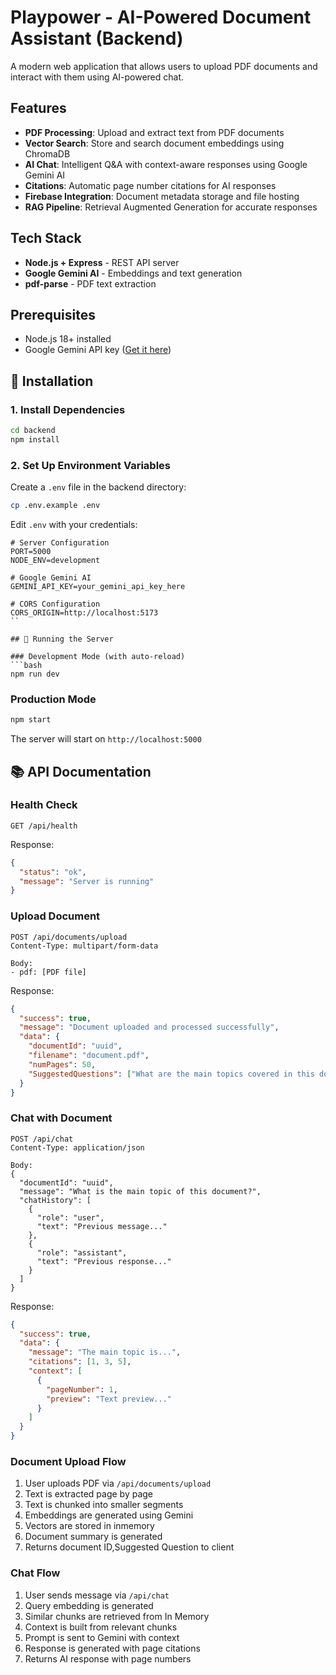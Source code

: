 # Playpower - AI-Powered Document Assistant (Backend)

A modern web application that allows users to upload PDF documents and interact with them using AI-powered chat.


## Features

- **PDF Processing**: Upload and extract text from PDF documents
- **Vector Search**: Store and search document embeddings using ChromaDB
- **AI Chat**: Intelligent Q&A with context-aware responses using Google Gemini AI
- **Citations**: Automatic page number citations for AI responses
- **Firebase Integration**: Document metadata storage and file hosting
- **RAG Pipeline**: Retrieval Augmented Generation for accurate responses

## Tech Stack

- **Node.js + Express** - REST API server
- **Google Gemini AI** - Embeddings and text generation
- **pdf-parse** - PDF text extraction

## Prerequisites

- Node.js 18+ installed
- Google Gemini API key ([Get it here](https://makersuite.google.com/app/apikey))

## 🔧 Installation

### 1. Install Dependencies

```bash
cd backend
npm install
```

### 2. Set Up Environment Variables

Create a `.env` file in the backend directory:

```bash
cp .env.example .env
```

Edit `.env` with your credentials:

```env
# Server Configuration
PORT=5000
NODE_ENV=development

# Google Gemini AI
GEMINI_API_KEY=your_gemini_api_key_here

# CORS Configuration
CORS_ORIGIN=http://localhost:5173
``

## 🚀 Running the Server

### Development Mode (with auto-reload)
```bash
npm run dev
```

### Production Mode
```bash
npm start
```

The server will start on `http://localhost:5000`

## 📚 API Documentation

### Health Check
```http
GET /api/health
```
Response:
```json
{
  "status": "ok",
  "message": "Server is running"
}
```

### Upload Document
```http
POST /api/documents/upload
Content-Type: multipart/form-data

Body:
- pdf: [PDF file]
```

Response:
```json
{
  "success": true,
  "message": "Document uploaded and processed successfully",
  "data": {
    "documentId": "uuid",
    "filename": "document.pdf",
    "numPages": 50,
    "SuggestedQuestions": ["What are the main topics covered in this document?","Can you explain the key concepts mentioned?"],
  }
}
```

### Chat with Document
```http
POST /api/chat
Content-Type: application/json

Body:
{
  "documentId": "uuid",
  "message": "What is the main topic of this document?",
  "chatHistory": [
    {
      "role": "user",
      "text": "Previous message..."
    },
    {
      "role": "assistant", 
      "text": "Previous response..."
    }
  ]
}
```

Response:
```json
{
  "success": true,
  "data": {
    "message": "The main topic is...",
    "citations": [1, 3, 5],
    "context": [
      {
        "pageNumber": 1,
        "preview": "Text preview..."
      }
    ]
  }
}
```

### Document Upload Flow
1. User uploads PDF via `/api/documents/upload`
2. Text is extracted page by page
4. Text is chunked into smaller segments
5. Embeddings are generated using Gemini
6. Vectors are stored in inmemory
8. Document summary is generated
9. Returns document ID,Suggested Question to client

### Chat Flow
1. User sends message via `/api/chat`
2. Query embedding is generated
3. Similar chunks are retrieved from In Memory
4. Context is built from relevant chunks
5. Prompt is sent to Gemini with context
6. Response is generated with page citations
7. Returns AI response with page numbers
